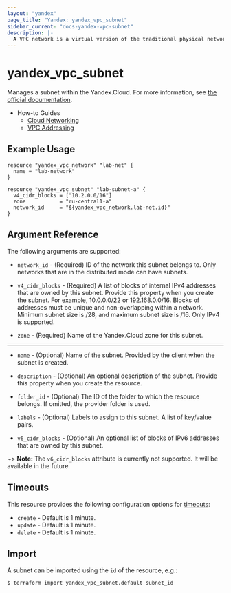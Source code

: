 ```yaml
---
layout: "yandex"
page_title: "Yandex: yandex_vpc_subnet"
sidebar_current: "docs-yandex-vpc-subnet"
description: |-
  A VPC network is a virtual version of the traditional physical networks that exist within and between physical data centers.
---
```


# yandex\_vpc\_subnet

Manages a subnet within the Yandex.Cloud. For more information, see
[the official documentation](https://cloud.yandex.com/docs/vpc/concepts/network#subnet).

* How-to Guides
    * [Cloud Networking](https://cloud.yandex.com/docs/vpc/)
    * [VPC Addressing](https://cloud.yandex.com/docs/vpc/concepts/address)

## Example Usage

```hcl
resource "yandex_vpc_network" "lab-net" {
  name = "lab-network"
}

resource "yandex_vpc_subnet" "lab-subnet-a" {
  v4_cidr_blocks = ["10.2.0.0/16"]
  zone           = "ru-central1-a"
  network_id     = "${yandex_vpc_network.lab-net.id}"
}
```

## Argument Reference

The following arguments are supported:

* `network_id` - (Required) ID of the network this subnet belongs to.
  Only networks that are in the distributed mode can have subnets.

* `v4_cidr_blocks` - (Required) A list of blocks of internal IPv4 addresses that are owned by this subnet.
  Provide this property when you create the subnet. For example, 10.0.0.0/22 or 192.168.0.0/16. 
  Blocks of addresses must be unique and non-overlapping within a network. 
  Minimum subnet size is /28, and maximum subnet size is /16. Only IPv4 is supported.

* `zone` - (Required) Name of the Yandex.Cloud zone for this subnet.

- - -

* `name` - (Optional) Name of the subnet. Provided by the client when the subnet is created.

* `description` - (Optional) An optional description of the subnet. Provide this property when
  you create the resource.

* `folder_id` - (Optional) The ID of the folder to which the resource belongs.
    If omitted, the provider folder is used.

* `labels` - (Optional) Labels to assign to this subnet. A list of key/value pairs.

* `v6_cidr_blocks` - (Optional) An optional list of blocks of IPv6 addresses that are owned by this subnet.

~> **Note:** The `v6_cidr_blocks` attribute is currently not supported. It will be available in the future.

## Timeouts

This resource provides the following configuration options for 
[timeouts](/docs/configuration/resources.html#timeouts):

- `create` - Default is 1 minute.
- `update` - Default is 1 minute.
- `delete` - Default is 1 minute.

## Import

A subnet can be imported using the `id` of the resource, e.g.:

```
$ terraform import yandex_vpc_subnet.default subnet_id
```
